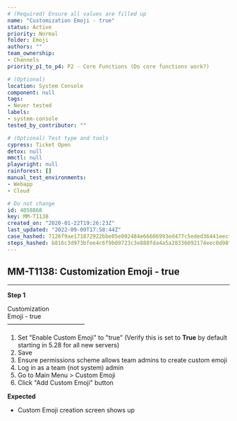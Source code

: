 ```yaml
---
# (Required) Ensure all values are filled up
name: "Customization Emoji - true"
status: Active
priority: Normal
folder: Emoji
authors: ""
team_ownership: 
- Channels
priority_p1_to_p4: P2 - Core Functions (Do core functions work?)

# (Optional)
location: System Console
component: null
tags:
- Never tested
labels: 
- system-console
tested_by_contributor: ""

# (Optional) Test type and tools
cypress: Ticket Open
detox: null
mmctl: null
playwright: null
rainforest: []
manual_test_environments:
- Webapp
- Cloud

# Do not change
id: 4058868
key: MM-T1138
created_on: "2020-01-22T19:26:23Z"
last_updated: "2022-09-09T17:58:44Z"
case_hashed: 7126f9ae171872922bbe05e002484e66606993ed477c5eded36441eecfcbce738aa4dd6eac883cfb1741c72e769e6bfa
steps_hashed: b816c3d973bfee4c6f9b09723c3e888fda4a5a28336092174eec0d98f04ff4e91e02e22d7c17f9197844005001c87b80
---
```


<!-- (Auto-generated) Based on frontmatter's "key" and "name" -->

## MM-T1138: Customization Emoji - true

---

**Step 1**

Customization\
Emoji - true\
–––––––––––––––––––––––––

1. Set "Enable Custom Emoji" to "true" (Verify this is set to **True** by default starting in 5.28 for all new servers)
2. Save
3. Ensure permissions scheme allows team admins to create custom emoji
4. Log in as a team (not system) admin
5. Go to Main Menu > Custom Emoji
6. Click "Add Custom Emoji" button

**Expected**

- Custom Emoji creation screen shows up
